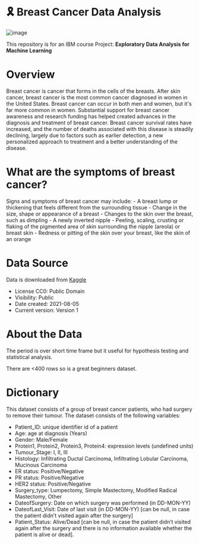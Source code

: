 # 🎗️ Breast Cancer Data Analysis
![image](https://user-images.githubusercontent.com/81252980/154113840-95a9c404-9b4b-498f-8e0e-bf6a3893ea52.png)


This repository is for an IBM course Project: **Exploratory Data Analysis for Machine Learning**



# Overview
Breast cancer is cancer that forms in the cells of the breasts. After skin cancer, breast cancer is the most common cancer diagnosed in women in the United States. Breast cancer can occur in both men and women, but it's far more common in women. Substantial support for breast cancer awareness and research funding has helped created advances in the diagnosis and treatment of breast cancer. Breast cancer survival rates have increased, and the number of deaths associated with this disease is steadily declining, largely due to factors such as earlier detection, a new personalized approach to treatment and a better understanding of the disease.

# What are the symptoms of breast cancer?
Signs and symptoms of breast cancer may include: - A breast lump or thickening that feels different from the surrounding tissue - Change in the size, shape or appearance of a breast - Changes to the skin over the breast, such as dimpling - A newly inverted nipple - Peeling, scaling, crusting or flaking of the pigmented area of skin surrounding the nipple (areola) or breast skin - Redness or pitting of the skin over your breast, like the skin of an orange



# Data Source
Data is downloaded from [Kaggle](https://www.kaggle.com/amandam1/breastcancerdataset/code?datasetId=1514897&sortBy=voteCount)
- License CC0: Public Domain
- Visibility: Public
- Date created: 2021-08-05
- Current version: Version 1


# About the Data

The period is over short time frame but it useful for hypothesis testing and statistical analysis. 

There are <400 rows so is a great beginners dataset.

# Dictionary

This dataset consists of a group of breast cancer patients, who had surgery to remove their tumour. The dataset consists of the following variables:

- Patient_ID: unique identifier id of a patient
- Age: age at diagnosis (Years)
- Gender: Male/Female
- Protein1, Protein2, Protein3, Protein4: expression levels (undefined units)
- Tumour_Stage: I, II, III
- Histology: Infiltrating Ductal Carcinoma, Infiltrating Lobular Carcinoma, Mucinous Carcinoma
- ER status: Positive/Negative
- PR status: Positive/Negative
- HER2 status: Positive/Negative
- Surgery_type: Lumpectomy, Simple Mastectomy, Modified Radical Mastectomy, Other
- DateofSurgery: Date on which surgery was performed (in DD-MON-YY)
- DateofLast_Visit: Date of last visit (in DD-MON-YY) [can be null, in case the patient didn’t visited again after the surgery]
- Patient_Status: Alive/Dead [can be null, in case the patient didn’t visited again after the surgery and there is no information available whether the patient is alive or dead].




